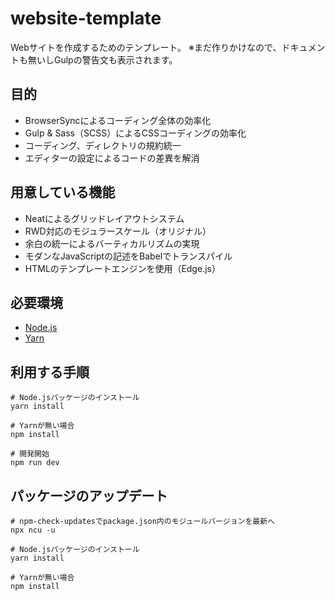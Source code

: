 # website-template
Webサイトを作成するためのテンプレート。
※まだ作りかけなので、ドキュメントも無いしGulpの警告文も表示されます。

## 目的
- BrowserSyncによるコーディング全体の効率化
- Gulp & Sass（SCSS）によるCSSコーディングの効率化
- コーディング、ディレクトリの規約統一
- エディターの設定によるコードの差異を解消

## 用意している機能
- Neatによるグリッドレイアウトシステム
- RWD対応のモジュラースケール（オリジナル）
- 余白の統一によるバーティカルリズムの実現
- モダンなJavaScriptの記述をBabelでトランスパイル
- HTMLのテンプレートエンジンを使用（Edge.js）

## 必要環境
- [Node.js](https://nodejs.org)
- [Yarn](https://yarnpkg.com)

## 利用する手順
```
# Node.jsパッケージのインストール
yarn install

# Yarnが無い場合
npm install
```

```
# 開発開始
npm run dev
```

## パッケージのアップデート
```
# npm-check-updatesでpackage.json内のモジュールバージョンを最新へ
npx ncu -u

# Node.jsパッケージのインストール
yarn install

# Yarnが無い場合
npm install
```

